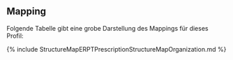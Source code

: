 ## Mapping

Folgende Tabelle gibt eine grobe Darstellung des Mappings für dieses Profil:

{% include StructureMapERPTPrescriptionStructureMapOrganization.md %}